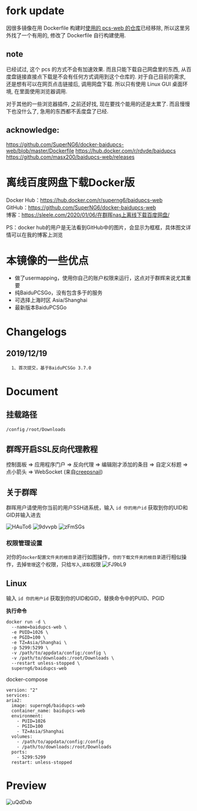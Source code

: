 # fork update
 因很多镜像在用 Dockerfile 构建时[使用的 pcs-web 的仓库]("https://github.com/liuzhuoling2011/baidupcs-web/releases)已经移除, 所以这里另外找了一个有用的, 修改了 Dockerfile 自行构建使用.

## note

已经试过, 这个 pcs 的方式不会有加速效果. 而且只能下载自己网盘里的东西, 从百度盘链接直接点下载是不会有任何方式调用到这个仓库的.
对于自己目前的需求, 还是想有可以在网页点击链接后, 调用网盘下载. 所以只有使用 Linux GUI 桌面环境, 在里面使用浏览器调用.

对于其他的一些浏览器插件, 之前还好找, 现在要找个能用的还是太累了. 而且慢慢下也没什么了, 急用的东西都不丢度盘了已经.

## acknowledge: 
https://github.com/SuperNG6/docker-baidupcs-web/blob/master/Dockerfile
https://hub.docker.com/r/rdvde/baidupcs
https://github.com/masx200/baidupcs-web/releases
# 离线百度网盘下载Docker版
Docker Hub：https://hub.docker.com/r/superng6/baidupcs-web  
GitHub：https://github.com/SuperNG6/docker-baidupcs-web  
博客：https://sleele.com/2020/01/06/在群晖nas上离线下载百度网盘/  



PS：docker hub的用户是无法看到GitHub中的图片，会显示为框框，具体图文详情可以在我的博客上浏览

# 本镜像的一些优点
- 做了usermapping，使用你自己的账户权限来运行，这点对于群辉来说尤其重要
- 纯BaiduPCSGo，没有包含多于的服务
- 可选择上海时区 Asia/Shanghai
- 最新版本BaiduPCSGo


# Changelogs
## 2019/12/19

      1、首次提交，基于BaiduPCSGo 3.7.0

# Document

## 挂载路径
``/config`` ``/root/Downloads``
## 群晖开启SSL反向代理教程
控制面板 => 应用程序门户 => 反向代理 => 编辑刚才添加的条目 => 自定义标题 => 点小箭头 => WebSocket (来自[creepsnail](https://github.com/creepsnail))



## 关于群晖

群晖用户请使用你当前的用户SSH进系统，输入 ``id 你的用户id`` 获取到你的UID和GID并输入进去

![HAuTo6](https://cdn.jsdelivr.net/gh/SuperNG6/pic@master/uPic/HAuTo6.jpg)
![9dvvpb](https://cdn.jsdelivr.net/gh/SuperNG6/pic@master/uPic/9dvvpb.jpg)
![zFmSGs](https://cdn.jsdelivr.net/gh/SuperNG6/pic@master/uPic/zFmSGs.jpg)

### 权限管理设置
对你的``docker配置文件夹的根目录``进行如图操作，``你的下载文件夹的根目录``进行相似操作，去掉``管理``这个权限，只给``写入``,``读取``权限
![FJ9bL9](https://cdn.jsdelivr.net/gh/SuperNG6/pic@master/uPic/FJ9bL9.jpg)


## Linux

输入 ``id 你的用户id`` 获取到你的UID和GID，替换命令中的PUID、PGID

__执行命令__
````
docker run -d \
  --name=baidupcs-web \
  -e PUID=1026 \
  -e PGID=100 \
  -e TZ=Asia/Shanghai \
  -p 5299:5299 \
  -v /path/to/appdata/config:/config \
  -v /path/to/downloads:/root/Downloads \
  --restart unless-stopped \
  superng6/baidupcs-web
  ````
docker-compose  
  ````
version: "2"
services:
  aria2:
    image: superng6/baidupcs-web
    container_name: baidupcs-web
    environment:
      - PUID=1026
      - PGID=100
      - TZ=Asia/Shanghai
    volumes:
      - /path/to/appdata/config:/config
      - /path/to/downloads:/root/Downloads
    ports:
      - 5299:5299
    restart: unless-stopped 
````

# Preview
![uQdDxb](https://cdn.jsdelivr.net/gh/SuperNG6/pic@master/uPic/uQdDxb.jpg)
